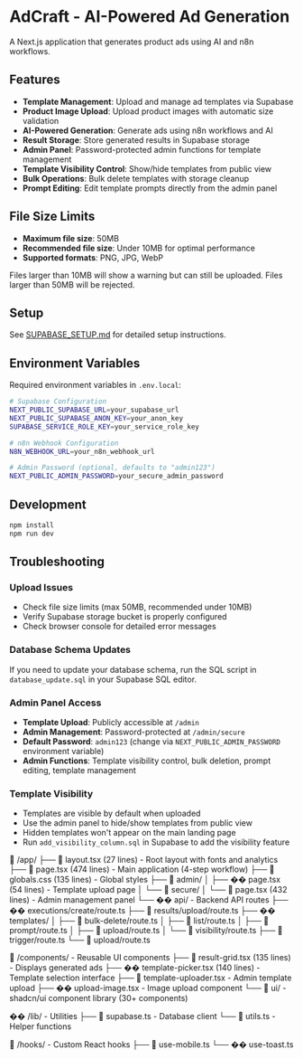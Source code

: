 # AdCraft - AI-Powered Ad Generation

A Next.js application that generates product ads using AI and n8n workflows.

## Features

- **Template Management**: Upload and manage ad templates via Supabase
- **Product Image Upload**: Upload product images with automatic size validation
- **AI-Powered Generation**: Generate ads using n8n workflows and AI
- **Result Storage**: Store generated results in Supabase storage
- **Admin Panel**: Password-protected admin functions for template management
- **Template Visibility Control**: Show/hide templates from public view
- **Bulk Operations**: Bulk delete templates with storage cleanup
- **Prompt Editing**: Edit template prompts directly from the admin panel

## File Size Limits

- **Maximum file size**: 50MB
- **Recommended file size**: Under 10MB for optimal performance
- **Supported formats**: PNG, JPG, WebP

Files larger than 10MB will show a warning but can still be uploaded. Files larger than 50MB will be rejected.

## Setup

See [SUPABASE_SETUP.md](./SUPABASE_SETUP.md) for detailed setup instructions.

## Environment Variables

Required environment variables in `.env.local`:

```bash
# Supabase Configuration
NEXT_PUBLIC_SUPABASE_URL=your_supabase_url
NEXT_PUBLIC_SUPABASE_ANON_KEY=your_anon_key
SUPABASE_SERVICE_ROLE_KEY=your_service_role_key

# n8n Webhook Configuration
N8N_WEBHOOK_URL=your_n8n_webhook_url

# Admin Password (optional, defaults to "admin123")
NEXT_PUBLIC_ADMIN_PASSWORD=your_secure_admin_password
```

## Development

```bash
npm install
npm run dev
```

## Troubleshooting

### Upload Issues
- Check file size limits (max 50MB, recommended under 10MB)
- Verify Supabase storage bucket is properly configured
- Check browser console for detailed error messages

### Database Schema Updates
If you need to update your database schema, run the SQL script in `database_update.sql` in your Supabase SQL editor.

### Admin Panel Access
- **Template Upload**: Publicly accessible at `/admin`
- **Admin Management**: Password-protected at `/admin/secure`
- **Default Password**: `admin123` (change via `NEXT_PUBLIC_ADMIN_PASSWORD` environment variable)
- **Admin Functions**: Template visibility control, bulk deletion, prompt editing, template management

### Template Visibility
- Templates are visible by default when uploaded
- Use the admin panel to hide/show templates from public view
- Hidden templates won't appear on the main landing page
- Run `add_visibility_column.sql` in Supabase to add the visibility feature


📁 /app/
├── 📄 layout.tsx (27 lines) - Root layout with fonts and analytics
├── 📄 page.tsx (474 lines) - Main application (4-step workflow)
├── 📄 globals.css (135 lines) - Global styles
├── 📁 admin/
│   ├── �� page.tsx (54 lines) - Template upload page
│   └── 📁 secure/
│       └── 📄 page.tsx (432 lines) - Admin management panel
└── �� api/ - Backend API routes
    ├── �� executions/create/route.ts
    ├── 📁 results/upload/route.ts
    ├── �� templates/
    │   ├── 📁 bulk-delete/route.ts
    │   ├── 📁 list/route.ts
    │   ├── 📁 prompt/route.ts
    │   ├── 📁 upload/route.ts
    │   └── 📁 visibility/route.ts
    ├── 📁 trigger/route.ts
    └── 📁 upload/route.ts

📁 /components/ - Reusable UI components
├── 📄 result-grid.tsx (135 lines) - Displays generated ads
├── �� template-picker.tsx (140 lines) - Template selection interface
├── 📄 template-uploader.tsx - Admin template upload
├── �� upload-image.tsx - Image upload component
└── 📁 ui/ - shadcn/ui component library (30+ components)

�� /lib/ - Utilities
├── 📄 supabase.ts - Database client
└── 📄 utils.ts - Helper functions

📁 /hooks/ - Custom React hooks
├── 📄 use-mobile.ts
└── �� use-toast.ts